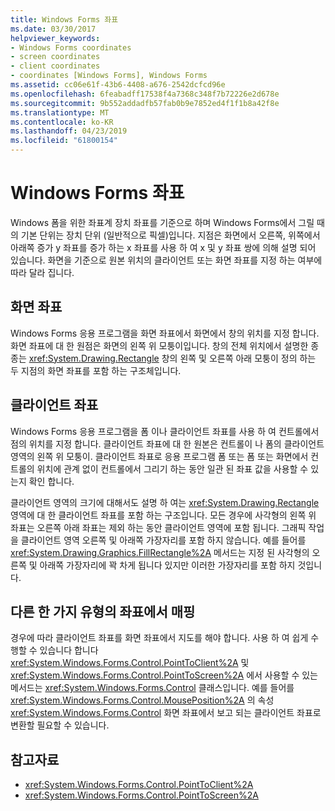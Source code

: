 ```yaml
---
title: Windows Forms 좌표
ms.date: 03/30/2017
helpviewer_keywords:
- Windows Forms coordinates
- screen coordinates
- client coordinates
- coordinates [Windows Forms], Windows Forms
ms.assetid: cc06e61f-43b6-4408-a676-2542dcfcd96e
ms.openlocfilehash: 6feabadff17538f4a7368c348f7b72226e2d678e
ms.sourcegitcommit: 9b552addadfb57fab0b9e7852ed4f1f1b8a42f8e
ms.translationtype: MT
ms.contentlocale: ko-KR
ms.lasthandoff: 04/23/2019
ms.locfileid: "61800154"
---
```

# <a name="windows-forms-coordinates"></a>Windows Forms 좌표
Windows 폼을 위한 좌표계 장치 좌표를 기준으로 하며 Windows Forms에서 그릴 때의 기본 단위는 장치 단위 (일반적으로 픽셀)입니다. 지점은 화면에서 오른쪽, 위쪽에서 아래쪽 증가 y 좌표를 증가 하는 x 좌표를 사용 하 여 x 및 y 좌표 쌍에 의해 설명 되어 있습니다. 화면을 기준으로 원본 위치의 클라이언트 또는 화면 좌표를 지정 하는 여부에 따라 달라 집니다.  
  
## <a name="screen-coordinates"></a>화면 좌표  
 Windows Forms 응용 프로그램을 화면 좌표에서 화면에서 창의 위치를 지정 합니다. 화면 좌표에 대 한 원점은 화면의 왼쪽 위 모퉁이입니다. 창의 전체 위치에서 설명한 종종는 <xref:System.Drawing.Rectangle> 창의 왼쪽 및 오른쪽 아래 모퉁이 정의 하는 두 지점의 화면 좌표를 포함 하는 구조체입니다.  
  
## <a name="client-coordinates"></a>클라이언트 좌표  
 Windows Forms 응용 프로그램을 폼 이나 클라이언트 좌표를 사용 하 여 컨트롤에서 점의 위치를 지정 합니다. 클라이언트 좌표에 대 한 원본은 컨트롤이 나 폼의 클라이언트 영역의 왼쪽 위 모퉁이. 클라이언트 좌표로 응용 프로그램 폼 또는 폼 또는 화면에서 컨트롤의 위치에 관계 없이 컨트롤에서 그리기 하는 동안 일관 된 좌표 값을 사용할 수 있는지 확인 합니다.  
  
 클라이언트 영역의 크기에 대해서도 설명 하 여는 <xref:System.Drawing.Rectangle> 영역에 대 한 클라이언트 좌표를 포함 하는 구조입니다. 모든 경우에 사각형의 왼쪽 위 좌표는 오른쪽 아래 좌표는 제외 하는 동안 클라이언트 영역에 포함 됩니다. 그래픽 작업을 클라이언트 영역 오른쪽 및 아래쪽 가장자리를 포함 하지 않습니다. 예를 들어를 <xref:System.Drawing.Graphics.FillRectangle%2A> 메서드는 지정 된 사각형의 오른쪽 및 아래쪽 가장자리에 꽉 차게 됩니다 있지만 이러한 가장자리를 포함 하지 것입니다.  
  
## <a name="mapping-from-one-type-of-coordinate-to-another"></a>다른 한 가지 유형의 좌표에서 매핑  
 경우에 따라 클라이언트 좌표를 화면 좌표에서 지도를 해야 합니다. 사용 하 여 쉽게 수행할 수 있습니다 합니다 <xref:System.Windows.Forms.Control.PointToClient%2A> 및 <xref:System.Windows.Forms.Control.PointToScreen%2A> 에서 사용할 수 있는 메서드는 <xref:System.Windows.Forms.Control> 클래스입니다. 예를 들어를 <xref:System.Windows.Forms.Control.MousePosition%2A> 의 속성 <xref:System.Windows.Forms.Control> 화면 좌표에서 보고 되는 클라이언트 좌표로 변환할 필요할 수 있습니다.  
  
## <a name="see-also"></a>참고자료

- <xref:System.Windows.Forms.Control.PointToClient%2A>
- <xref:System.Windows.Forms.Control.PointToScreen%2A>
